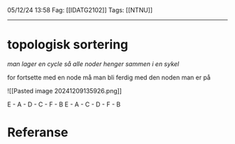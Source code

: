 05/12/24 13:58
Fag: [[IDATG2102]]
Tags: [[NTNU]]
___
# topologisk sortering

*man lager en cycle så alle noder henger sammen i en sykel*

for fortsette med en node må man bli ferdig med den noden man er på

![[Pasted image 20241209135926.png]]

E - A - D - C - F - B
E - A - C - D - F - B
# Referanse
